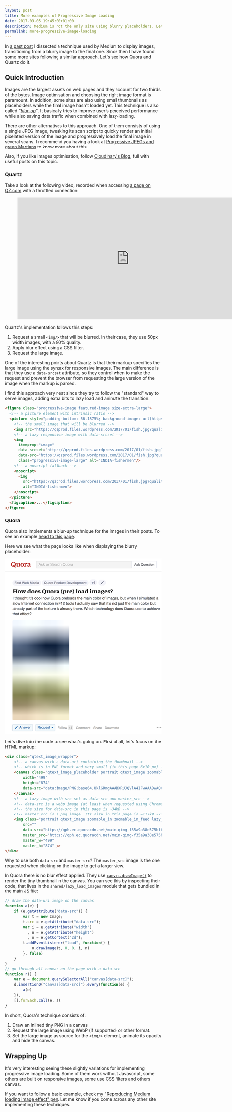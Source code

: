 ```yaml
---
layout: post
title: More examples of Progressive Image Loading
date: 2017-03-05 19:45:00+01:00
description: Medium is not the only site using blurry placeholders. Let's look at how Quora and Quartz implement a similar technique.
permalink: more-progressive-image-loading
---
```


In [a past post](/medium-image-progressive-loading-placeholder) I dissected a technique used by Medium to display images, transitioning from a blurry image to the final one. Since then I have found some more sites following a similar approach. Let's see how Quora and Quartz do it.

<!-- more -->

## Quick Introduction

Images are the largest assets on web pages and they account for two thirds of the bytes. Image optimisation and choosing the right image format is paramount. In addition, some sites are also using small thumbnails as placeholders while the final image hasn't loaded yet. This technique is also called _"[blur-up](https://css-tricks.com/the-blur-up-technique-for-loading-background-images/)"_. It basically tries to improve user’s perceived performance while also saving data traffic when combined with lazy-loading.

There are other alternatives to this approach. One of them consists of using a single JPEG image, tweaking its scan script to quickly render an initial pixelated version of the image and progressively load the final image in several scans. I recommend you having a look at [Progressive JPEGs and green Martians](http://cloudinary.com/blog/progressive_jpegs_and_green_martians) to know more about this.

Also, if you like images optimisation, follow [Cloudinary's Blog](http://cloudinary.com/blog), full with useful posts on this topic.

### Quartz

Take a look at the following video, recorded when accessing [a page on QZ.com](https://qz.com/894001/theres-a-wrong-and-a-right-way-to-talk-to-your-dog-according-to-science/) with a throttled connection:

<figure class="videoWrapper"><iframe src="https://www.youtube.com/embed/Cbz3V4FGCE4" allowfullscreen="" width="720" height="393" frameborder="0"></iframe></figure>

Quartz's implementation follows this steps:

1.  Request a small `<img/>` that will be blurred. In their case, they use 50px width images, with a 80% quality.
2.  Apply blur effect using a CSS filter.
3.  Request the large image.

One of the interesting points about Quartz is that their markup specifies the large image using the syntax for responsive images. The main difference is that they use a `data-srcset` attribute, so they control when to make the request and prevent the browser from requesting the large version of the image when the markup is parsed.

I find this approach very neat since they try to follow the "standard" way to serve images, adding extra bits to lazy load and animate the transition.

```html
<figure class="progressive-image featured-image size-extra-large">
  <!-- a picture element with intrinsic ratio -->
  <picture style="padding-bottom: 56.1875%; background-image: url(https://qzprod.files.wordpress.com/2017/01/fish.jpg?quality=80&strip=all&w=50);">
    <!-- the small image that will be blurred -->
    <img src="https://qzprod.files.wordpress.com/2017/01/fish.jpg?quality=80&strip=all&w=50" class="progressive-image-thumbnail">
    <!-- a lazy responsive image with data-srcset -->
    <img
      itemprop="image"
      data-srcset="https://qzprod.files.wordpress.com/2017/01/fish.jpg?quality=80&strip=all&w=320 320w, https://qzprod.files.wordpress.com/2017/01/fish.jpg?quality=80&strip=all&w=640 640w, https://qzprod.files.wordpress.com/2017/01/fish.jpg?quality=80&strip=all&w=940 940w, https://qzprod.files.wordpress.com/2017/01/fish.jpg?quality=80&strip=all&w=1600 1600w, https://qzprod.files.wordpress.com/2017/01/fish.jpg?quality=80&strip=all&w=3200 3200w"
      data-src="https://qzprod.files.wordpress.com/2017/01/fish.jpg?quality=80&strip=all&w=320"
      class="progressive-image-large" alt="INDIA-fishermen"/>
    <!-- a noscript fallback -->
    <noscript>
      <img
        src="https://qzprod.files.wordpress.com/2017/01/fish.jpg?quality=80&strip=all&w=320"
        alt="INDIA-fishermen">
    </noscript>
  </picture>
  <figcaption>...</figcaption>
</figure>
```

### Quora

Quora also implements a blur-up technique for the images in their posts. To see an example [head to this page](https://www.quora.com/How-does-Quora-pre-load-images).

Here we see what the page looks like when displaying the blurry placeholder:

[![Screenshot from Quora showing the blurry placeholder](/assets/images/posts/quora-progressive-image-loading.png)](/assets/images/posts/quora-progressive-image-loading.png)

Let's dive into the code to see what's going on. First of all, let's focus on the HTML markup:

```html
<div class="qtext_image_wrapper">
    <!-- a canvas with a data-uri containing the thumbnail -->
    <!-- which is in PNG format and very small (in this page 6x10 px) -->
    <canvas class="qtext_image_placeholder portrait qtext_image zoomable_in zoomable_in_feed"
        width="499"
        height="874"
        data-src="data:image/PNG;base64,UklGRmgAAABXRUJQVlA4IFwAAADwAQCdASoGAAoAAUAmJYgCdEf/g…iD0z/yA/5ipcuk5xHSdrS38j8CkH7s+vKeZu9EwRy0f/KPIlo/+UifdfcpiRcJiRnXXAAAAA==">
    </canvas>
    <!-- a lazy image with src set as data-src and master_src -->
    <!-- data-src is a webp image (at least when requested using Chrome). -->
    <!-- the size for data-src in this page is ~34kB -->
    <!-- master_src is a png image. Its size in this page is ~177kB -->
    <img class="portrait qtext_image zoomable_in zoomable_in_feed lazy_loaded lazy_loading"
        src=""
        data-src="https://qph.ec.quoracdn.net/main-qimg-f35a9a38e575bfbe76806b7838eba025-p"
        master_src="https://qph.ec.quoracdn.net/main-qimg-f35a9a38e575bfbe76806b7838eba025"
        master_w="499"
        master_h="874" />
</div>
```

Why to use both `data-src` and `master-src`? The `master_src` image is the one requested when clicking on the image to get a larger view.

In Quora there is no blur effect applied. They use [`canvas.drawImage()`](https://developer.mozilla.org/en/docs/Web/API/CanvasRenderingContext2D/drawImage) to render the tiny thumbnail in the canvas. You can see this by inspecting their code, that lives in the `shared/lazy_load_images` module that gets bundled in the main JS file:

```js
// draw the data-uri image on the canvas
function a(e) {
    if (e.getAttribute("data-src")) {
        var t = new Image;
        t.src = e.getAttribute("data-src");
        var i = e.getAttribute("width")
          , n = e.getAttribute("height")
          , o = e.getContext("2d");
        t.addEventListener("load", function() {
            o.drawImage(t, 0, 0, i, n)
        }, false)
    }
}
// go through all canvas on the page with a data-src
function r() {
    var e = document.querySelectorAll("canvas[data-src]");
    d.insertionQ("canvas[data-src]").every(function(e) {
        a(e)
    }),
    [].forEach.call(e, a)
}
```

In short, Quora's technique consists of:

1. Draw an inlined tiny PNG in a canvas
2. Request the large image using WebP (if supported) or other format.
3. Set the large image as source for the `<img/>` element, animate its opacity and hide the canvas.

## Wrapping Up

It's very interesting seeing these slightly variations for implementing progressive image loading. Some of them work without Javascript, some others are built on responsive images, some use CSS filters and others canvas.

If you want to follow a basic example, check [my "Reproducing Medium loading image effect" pen](http://codepen.io/jmperez/pen/yYjPER). Let me know if you come across any other site implementing these techniques.